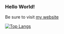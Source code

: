 ### Hello World!

Be sure to visit [my website](radinyn.github.io)

[![Top Langs](https://github-readme-stats.vercel.app/api/top-langs/?username=Radinyn&theme=vision-friendly-dark)](https://github.com/anuraghazra/github-readme-stats)

<!--
**Radinyn/Radinyn** is a ✨ _special_ ✨ repository because its `README.md` (this file) appears on your GitHub profile.

Here are some ideas to get you started:

- 🔭 I’m currently working on ...
- 🌱 I’m currently learning ...
- 👯 I’m looking to collaborate on ...
- 🤔 I’m looking for help with ...
- 💬 Ask me about ...
- 📫 How to reach me: ...
- 😄 Pronouns: ...
- ⚡ Fun fact: ...
-->
